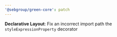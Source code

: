 ```yaml
---
'@sebgroup/green-core': patch
---
```


**Declarative Layout**: Fix an incorrect import path the `styleExpressionProperty` decorator
